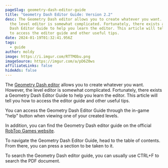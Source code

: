 ```yaml
---
pageSlug: geometry-dash-editor-guide
title: "Geometry Dash Editor Guide: Version 2.2"
desc: The Geometry Dash editor allows you to create whatever you want. However,
  the level editor is somewhat complicated. Fortunately, there exists a Geometry
  Dash Editor Guide to help you learn the editor. This article will tell you how
  to access the editor guide and other useful tips.
date: 2024-01-19T01:32:41.956Z
tags:
  - guide
author: moldy
image: https://i.imgur.com/RTTMObu.png
imageSource: https://imgur.com/a/pD6Z0ws
affiliateLinks: false
hideAds: false
---
```

The [Geometry Dash editor](/posts/geometry-dash-levels-how-to-make-a-featured-level-2022/) allows you to create whatever you want. However, the level editor is somewhat complicated. Fortunately, there exists a Geometry Dash Editor Guide to help you learn the editor. This article will tell you how to access the editor guide and other useful tips.

You can access the Geometry Dash Editor Guide through the in-game "help" button when viewing one of your created levels.

In addition, you can find the Geometry Dash editor guide on the official [RobTop Games website](https://www.robtopgames.com/files/GDEditor.pdf).

To navigate the Geometry Dash Editor Guide, head to the table of contents. From there, you can press a section to be taken to it.

To search the Geometry Dash editor guide, you can usually use CTRL+F to search the PDF document.